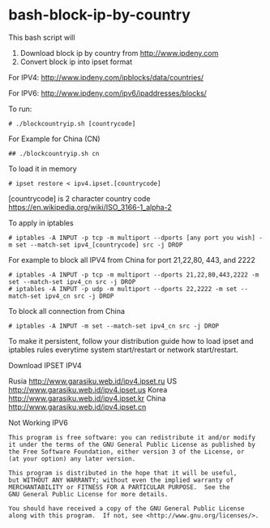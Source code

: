 # bash-block-ip-by-country

This bash script will 
1. Download block ip by country from http://www.ipdeny.com
2. Convert block ip into ipset format

For IPV4: http://www.ipdeny.com/ipblocks/data/countries/

For IPV6: http://www.ipdeny.com/ipv6/ipaddresses/blocks/

To run:

    # ./blockcountryip.sh [countrycode]

For Example for China (CN)

    ## ./blockcountryip.sh cn

To load it in memory 

    # ipset restore < ipv4.ipset.[countrycode]

[countrycode] is 2 character country code https://en.wikipedia.org/wiki/ISO_3166-1_alpha-2 

To apply in iptables

    # iptables -A INPUT -p tcp -m multiport --dports [any port you wish] -m set --match-set ipv4_[countrycode] src -j DROP

For example to block all IPV4 from China for port 21,22,80, 443, and 2222

    # iptables -A INPUT -p tcp -m multiport --dports 21,22,80,443,2222 -m set --match-set ipv4_cn src -j DROP
    # iptables -A INPUT -p udp -m multiport --dports 22,2222 -m set --match-set ipv4_cn src -j DROP

To block all connection from China

    # iptables -A INPUT -m set --match-set ipv4_cn src -j DROP

To make it persistent, follow your distribution guide how to load ipset and iptables rules everytime system start/restart or network start/restart.

Download IPSET IPV4 

Rusia http://www.garasiku.web.id/ipv4.ipset.ru 
US http://www.garasiku.web.id/ipv4.ipset.us
Korea http://www.garasiku.web.id/ipv4.ipset.kr
China http://www.garasiku.web.id/ipv4.ipset.cn

Not Working
IPV6

    This program is free software: you can redistribute it and/or modify
    it under the terms of the GNU General Public License as published by
    the Free Software Foundation, either version 3 of the License, or
    (at your option) any later version.

    This program is distributed in the hope that it will be useful,
    but WITHOUT ANY WARRANTY; without even the implied warranty of
    MERCHANTABILITY or FITNESS FOR A PARTICULAR PURPOSE.  See the
    GNU General Public License for more details.

    You should have received a copy of the GNU General Public License
    along with this program.  If not, see <http://www.gnu.org/licenses/>.
